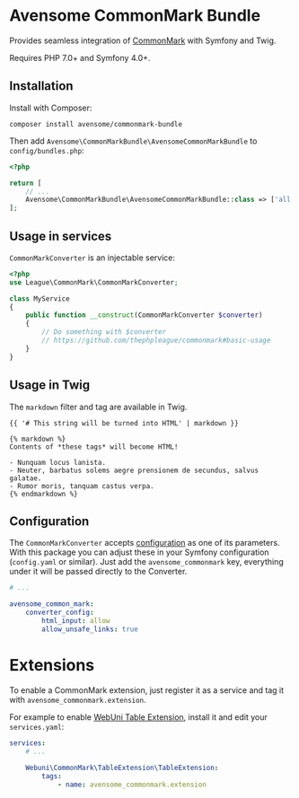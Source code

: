 # Avensome CommonMark Bundle

Provides seamless integration of [CommonMark](https://github.com/thephpleague/commonmark) with Symfony and Twig.

Requires PHP 7.0+ and Symfony 4.0+.


## Installation

Install with Composer:

```
composer install avensome/commonmark-bundle
```

Then add `Avensome\CommonMarkBundle\AvensomeCommonMarkBundle` to `config/bundles.php`:

```php
<?php

return [
    // ...
    Avensome\CommonMarkBundle\AvensomeCommonMarkBundle::class => ['all' => true],
];
```


## Usage in services

`CommonMarkConverter` is an injectable service:

```php
<?php
use League\CommonMark\CommonMarkConverter;

class MyService
{
    public function __construct(CommonMarkConverter $converter)
    {
        // Do something with $converter
        // https://github.com/thephpleague/commonmark#basic-usage
    }
}
```


## Usage in Twig

The `markdown` filter and tag are available in Twig.

```twig
{{ '# This string will be turned into HTML' | markdown }}

{% markdown %}
Contents of *these tags* will become HTML!

- Nunquam locus lanista.
- Neuter, barbatus solems aegre prensionem de secundus, salvus galatae.
- Rumor moris, tanquam castus verpa.
{% endmarkdown %}
```


## Configuration

The `CommonMarkConverter` accepts [configuration](https://commonmark.thephpleague.com/configuration/) as one of its parameters. With this package you can adjust these in your Symfony configuration (`config.yaml` or similar). Just add the `avensome_commonmark` key, everything under it will be passed directly to the Converter.

```yaml
# ...

avensome_common_mark:
    converter_config:
        html_input: allow
        allow_unsafe_links: true
```


# Extensions

To enable a CommonMark extension, just register it as a service and tag it with `avensome_commonmark.extension`.

For example to enable [WebUni Table Extension](https://github.com/webuni/commonmark-table-extension), install it and edit your `services.yaml`:

```yaml
services:
    # ...
    
    Webuni\CommonMark\TableExtension\TableExtension:
        tags:
            - name: avensome_commonmark.extension
```
